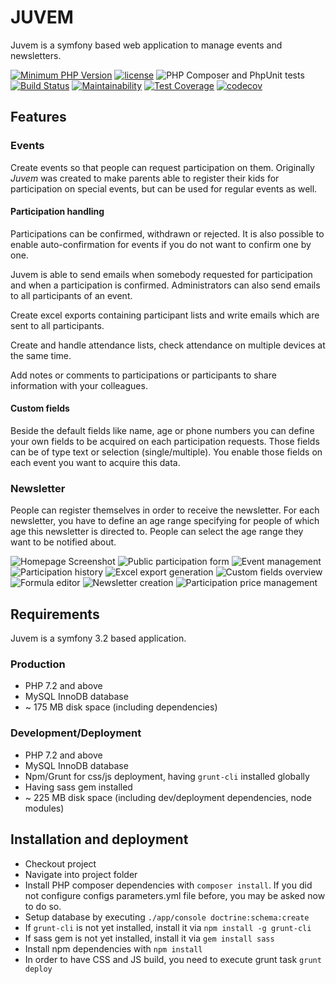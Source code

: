 # JUVEM
Juvem is a symfony based web application to manage events and newsletters. 

[![Minimum PHP Version](https://img.shields.io/badge/php-%3E%3D%207.2-8892BF.svg?style=flat-square)](https://php.net/) [![license](https://img.shields.io/github/license/mashape/apistatus.svg?style=flat-square)]()
![PHP Composer and PhpUnit tests](https://github.com/theoboldt/juvem/workflows/PHP%20Composer%20and%20PhpUnit%20tests/badge.svg)
[![Build Status](https://travis-ci.org/theoboldt/juvem.svg?branch=master)](https://travis-ci.org/github/theoboldt/juvem)
[![Maintainability](https://api.codeclimate.com/v1/badges/a41bc804ab7172d930ce/maintainability)](https://codeclimate.com/github/theoboldt/juvem/maintainability)
[![Test Coverage](https://api.codeclimate.com/v1/badges/a41bc804ab7172d930ce/test_coverage)](https://codeclimate.com/github/theoboldt/juvem/test_coverage)
[![codecov](https://codecov.io/gh/theoboldt/juvem/branch/master/graph/badge.svg)](https://codecov.io/gh/theoboldt/juvem)

## Features

### Events
Create events so that people can request participation on them. Originally *Juvem* was created to make parents able to register their kids for participation on special events, but can be used for regular events as well.

#### Participation handling 
Participations can be confirmed, withdrawn or rejected. It is also possible to enable auto-confirmation for events if you do not want to confirm one by one.
 
Juvem is able to send emails when somebody requested for participation and when a participation is confirmed. Administrators can also send emails to all participants of an event. 
 
Create excel exports containing participant lists and write emails which are sent to all participants.  

Create and handle attendance lists, check attendance on multiple devices at the same time.

Add notes or comments to participations or participants to share information with your colleagues. 

#### Custom fields
Beside the default fields like name, age or phone numbers you can define your own fields to be acquired on each participation requests. Those fields can be of type text or selection (single/multiple). You enable those fields on each event you want to acquire this data.

### Newsletter
People can register themselves in order to receive the newsletter. For each newsletter, you have to define an age range specifying for people of which age this newsletter is directed to. People can select the age range they want to be notified about.

![Homepage Screenshot](/app/Resources/screenshots/homepage.png)
![Public participation form](/app/Resources/screenshots/participate.png)
![Event management](/app/Resources/screenshots/event_admin.png)
![Participation history](/app/Resources/screenshots/participate_history.png)
![Excel export generation](/app/Resources/screenshots/export_generator.png)
![Custom fields overview](/app/Resources/screenshots/formula_overview.png)
![Formula editor](/app/Resources/screenshots/formula_editor.png)
![Newsletter creation](/app/Resources/screenshots/newsletter.png)
![Participation price management](/app/Resources/screenshots/participant_price.png)

## Requirements
Juvem is a symfony 3.2 based application.

### Production
* PHP 7.2 and above
* MySQL InnoDB database
* ~ 175 MB disk space (including dependencies)

### Development/Deployment
* PHP 7.2 and above
* MySQL InnoDB database
* Npm/Grunt for css/js deployment, having `grunt-cli` installed globally 
* Having sass gem installed
* ~ 225 MB disk space (including dev/deployment dependencies, node modules)

## Installation and deployment
* Checkout project
* Navigate into project folder
* Install PHP composer dependencies with `composer install`. If you did not configure configs parameters.yml file before, you may be asked now to do so.
* Setup database by executing `./app/console doctrine:schema:create`
* If `grunt-cli` is not yet installed, install it via `npm install -g grunt-cli`
* If sass gem is not yet installed, install it via `gem install sass`
* Install npm dependencies with `npm install`
* In order to have CSS and JS build, you need to execute grunt task `grunt deploy`

